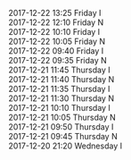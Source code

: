 2017-12-22 13:25 Friday  I  
2017-12-22 12:10 Friday  N  
2017-12-22 10:10 Friday  I  
2017-12-22 10:05 Friday  N  
2017-12-22 09:40 Friday  I  
2017-12-22 09:35 Friday  N  
2017-12-21 11:45 Thursday  I  
2017-12-21 11:40 Thursday  N  
2017-12-21 11:35 Thursday  I  
2017-12-21 11:30 Thursday  N  
2017-12-21 10:10 Thursday  I  
2017-12-21 10:05 Thursday  N  
2017-12-21 09:50 Thursday  I  
2017-12-21 09:45 Thursday  N  
2017-12-20 21:20 Wednesday  I  
